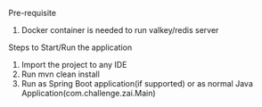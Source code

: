 Pre-requisite 
1. Docker container is needed to run valkey/redis server

Steps to Start/Run the application

1. Import the project to any IDE
2. Run mvn clean install
3. Run as Spring Boot application(if supported) or as normal Java Application(com.challenge.zai.Main)
